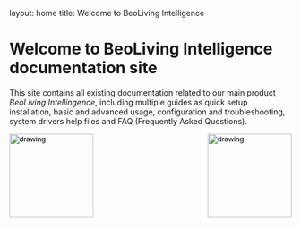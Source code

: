 layout: home
title: Welcome to BeoLiving Intelligence 
# Welcome to BeoLiving Intelligence documentation site

This site contains all existing documentation related to our main product _BeoLiving Intellingence_, including multiple guides as quick setup 
installation, basic and advanced usage, configuration and troubleshooting, system drivers help files and FAQ (Frequently Asked Questions).

<div style="float:left">
 <input type="image" src="icons/guides.png" alt="drawing" width="150px" onclick="location.href='https://ik-avi.github.io/doctest/bli-guides/'"/>
 </div>
 
<div style="float:right">
 <input type="image" src="icons/guides.png" alt="drawing" width="150px" onclick="location.href='https://ik-avi.github.io/doctest/bli-help-files/drivers/main.html'"/>
 </div>


